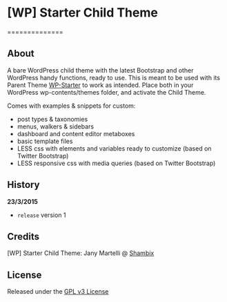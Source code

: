 # [WP] Starter Child Theme
==============

## About

A bare WordPress child theme with the latest Bootstrap and other WordPress handy functions, ready to use.
This is meant to be used with its Parent Theme [WP-Starter](https://github.com/Jany-M/WP-Starter) to work as intended.
Place both in your WordPress wp-contents/themes folder, and activate the Child Theme.


Comes with examples & snippets for custom:
- post types & taxonomies
- menus, walkers & sidebars
- dashboard and content editor metaboxes
- basic template files
- LESS css with elements and variables ready to customize (based on Twitter Bootstrap)
- LESS responsive css with media queries (based on Twitter Bootstrap)


## History

**23/3/2015**
- `release` version 1

## Credits

[WP] Starter Child Theme: Jany Martelli @ [Shambix](http://www.shambix.com)


## License

Released under the [GPL v3 License](http://choosealicense.com/licenses/gpl-v3/)